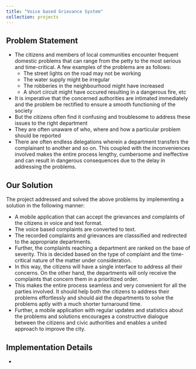 ```yaml
---
title: "Voice based Grievance System"
collection: projects
---
```


## Problem Statement

 * The citizens and members of local communities encounter frequent domestic problems that can range from the petty to the most serious and time-critical. A few examples of the problems are as follows:
    * The street lights on the road may not be working
    * The water supply might be irregular
    * The robberies in the neighbourhood might have increased
    * A short circuit might have occured resulting in a dangerous fire, etc
 * It is imperative that the concerned authorities are intimated immediately and the problem be rectified to ensure a smooth functioning of the society
 * But the citizens often find it confusing and troublesome to address these issues to the right department
 * They are often unaware of who, where and how a particular problem should be reported
 * There are often endless delegations wherein a department transfers the complainant to another and so on. This coupled with the inconveniences involved makes the entire process lengthy, cumbersome and ineffective and can result in dangerous consequences due to the delay in addressing the problems.

## Our Solution

The project addressed and solved the above problems by implementing a solution in the following manner:
 * A mobile application that can accept the grievances and complaints of the citizens in voice and text format.
 * The voice based complaints are converted to text.
 * The recorded complaints and grievances are classsified and redirected to the appropriate departments.
 * Further, the complaints reaching a department are ranked on the base of severity. This is decided based on the type of complaint and the time-critical nature of the matter under consideration.
 * In this way, the citizens will have a single interface to address all their concerns. On the other hand, the departments will only receive the complaints that concern them in a prioritized order.
 * This makes the entire process seamless and very convenient for all the parties involved. It should help both the citizens to address their problems effortlessly and should aid the departments to solve the problems aptly with a much shorter turnaround time.
 * Further, a mobile application with regular updates and statistics about the problems and solutions encourages a constructive dialogue between the citizens and civic authorities and enables a united approach to improve the city.

## Implementation Details

 * 